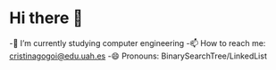 # Hi there 👋

-🌱 I’m currently studying computer engineering
-📫 How to reach me: cristinagogoi@edu.uah.es
-😄 Pronouns: BinarySearchTree/LinkedList

<!--
**cricri8414/cricri8414** is a ✨ _special_ ✨ repository because its `README.md` (this file) appears on your GitHub profile.

Here are some ideas to get you started:
--!>

